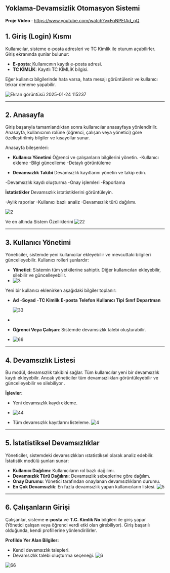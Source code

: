 Yoklama-Devamsizlik Otomasyon Sistemi
---
**Proje Video** : https://www.youtube.com/watch?v=FqNPEtAd_pQ

## 1. Giriş (Login) Kısmı
Kullanıcılar, sisteme e-posta adresleri ve TC Kimlik ile oturum açabilirler. Giriş ekranında şunlar bulunur:
- **E-posta**: Kullanıcının kayıtlı e-posta adresi.
- **TC KİMLİK**: Kayıtlı TC KİMLİK bilgisi.

Eğer kullanıcı bilgilerinde hata varsa, hata mesajı görüntülenir ve kullanıcı tekrar deneme yapabilir.

![Ekran görüntüsü 2025-01-24 115237](https://github.com/user-attachments/assets/a14f8959-e1e4-415e-b993-b551da8a529b)

---

## 2. Anasayfa 
Giriş başarıyla tamamlandıktan sonra kullanıcılar anasayfaya yönlendirilir. Anasayfa, kullanıcının rolüne (öğrenci, çalışan veya yönetici) göre özelleştirilmiş bilgiler ve kısayollar sunar.

Anasayfa bileşenleri:
- **Kullanıcı Yönetimi**
Öğrenci ve çalışanların bilgilerini yönetin.
-Kullanıcı ekleme
-Bilgi güncelleme
-Detaylı görüntüleme

- **Devamsızlık Takibi**
Devamsızlık kayıtlarını yönetin ve takip edin.

-Devamsızlık kaydı oluşturma
-Onay işlemleri
-Raporlama

**İstatistikler**
Devamsızlık istatistiklerini görüntüleyin.

-Aylık raporlar
-Kullanıcı bazlı analiz
-Devamsızlık türü dağılımı.

![2](https://github.com/user-attachments/assets/5773932b-4dd5-4fbd-a573-812b240ac6fd)

Ve en altında Sistem Özelliklerini
![22](https://github.com/user-attachments/assets/d8cbf057-68ec-413d-94c0-f819c918800d)


---

## 3. Kullanıcı Yönetimi
Yöneticiler, sistemde yeni kullanıcılar ekleyebilir ve mevcuttaki bilgileri güncelleyebilir. Kullanıcı rolleri şunlardır:
- **Yönetici**: Sistemin tüm yetkilerine sahiptir. Diğer kullanıcıları ekleyebilir, silebilir ve güncelleyebilir.
- ![3](https://github.com/user-attachments/assets/0f5def35-021a-4564-ba14-0b097e84b46a)


Yeni bir kullanıcı eklenirken aşağıdaki bilgiler toplanır:
- **Ad**
-**Soyad**
-**TC Kimlik**
  **E-posta**
**Telefon**
**Kullanıcı Tipi**
**Sınıf**
**Departman**
  
  ![33](https://github.com/user-attachments/assets/3740ceec-f461-47f0-92c8-ef0cb04c67ea)

- 
- **Öğrenci Veya Çalışan**: Sistemde devamsızlık talebi oluşturabilir.

- ![66](https://github.com/user-attachments/assets/9868e128-765e-458a-9b4a-67bb5c65ce0a)



---

## 4. Devamsızlık Listesi
Bu modül, devamsızlık takibini sağlar. Tüm kullanıcılar yeni bir devamsızlık kaydı ekleyebilir. Ancak yöneticiler tüm devamsızlıkları görüntüleyebilir ve güncelleyebilir ve silebiliyor .

**İşlevler:**
- Yeni devamsızlık kaydı ekleme.
- ![44](https://github.com/user-attachments/assets/cb2166d8-c47d-45a0-a469-12a878dd6697)

- Tüm devamsızlık kayıtlarını listeleme.
![4](https://github.com/user-attachments/assets/a6a440ac-4af7-4264-8ff1-e3089aed3641)

---

## 5. İstatistiksel Devamsızlıklar
Yöneticiler, sistemdeki devamsızlıkları ıstatistiksel olarak analiz edebilir. İstatistik modülü şunları sunar:

- **Kullanıcı Dağılımı**: Kullanıcıların rol bazlı dağılımı.
- **Devamsızlık Türü Dağılımı**: Devamsızlık sebeplerine göre dağılım.
- **Onay Durumu**: Yönetici tarafından onaylanan devamsızlıkların durumu.
- **En Çok Devamsızlık**: En fazla devamsızlık yapan kullanıcıların listesi.
![5](https://github.com/user-attachments/assets/878514ef-eee6-474e-a0b4-87a778479297)


---

## 6. Çalışanların Girişi
Çalışanlar, sisteme **e-posta** ve **T.C. Kimlik No** bilgileri ile giriş yapar (Yönetici çalışan veya öğrenci verdi etki olan girebiliyor). Giriş başarılı olduğunda, kendi profillerine yönlendirilirler.

**Profilde Yer Alan Bilgiler:**
- Kendi devamsızlık talepleri.
- Devamsızlık talebi oluşturma seçeneği.
![6](https://github.com/user-attachments/assets/49b2f5d1-bb10-4bbb-91db-5e7d6c866763)


![66](https://github.com/user-attachments/assets/22e2220d-8793-4f87-a465-d3a4887d9938)



